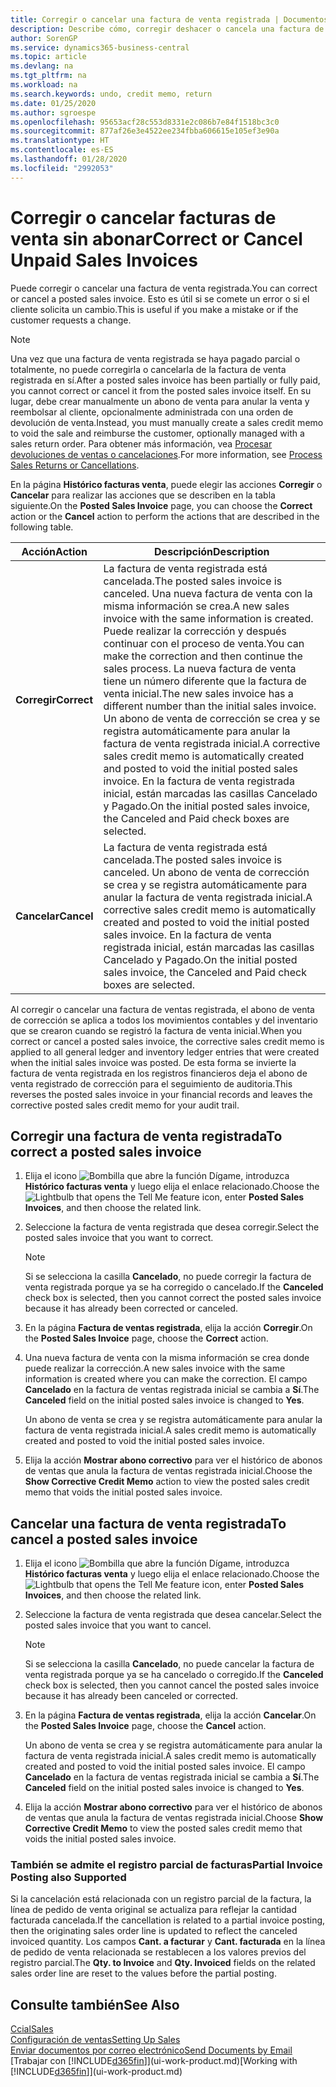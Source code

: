 ```yaml
---
title: Corregir o cancelar una factura de venta registrada | Documentos de Microsoft
description: Describe cómo, corregir deshacer o cancela una factura de venta registrada y aplicar un abono de venta.
author: SorenGP
ms.service: dynamics365-business-central
ms.topic: article
ms.devlang: na
ms.tgt_pltfrm: na
ms.workload: na
ms.search.keywords: undo, credit memo, return
ms.date: 01/25/2020
ms.author: sgroespe
ms.openlocfilehash: 95653acf28c553d8331e2c086b7e84f1518bc3c0
ms.sourcegitcommit: 877af26e3e4522ee234fbba606615e105ef3e90a
ms.translationtype: HT
ms.contentlocale: es-ES
ms.lasthandoff: 01/28/2020
ms.locfileid: "2992053"
---
```

# <a name="correct-or-cancel-unpaid-sales-invoices"></a><span data-ttu-id="00964-103">Corregir o cancelar facturas de venta sin abonar</span><span class="sxs-lookup"><span data-stu-id="00964-103">Correct or Cancel Unpaid Sales Invoices</span></span>
<span data-ttu-id="00964-104">Puede corregir o cancelar una factura de venta registrada.</span><span class="sxs-lookup"><span data-stu-id="00964-104">You can correct or cancel a posted sales invoice.</span></span> <span data-ttu-id="00964-105">Esto es útil si se comete un error o si el cliente solicita un cambio.</span><span class="sxs-lookup"><span data-stu-id="00964-105">This is useful if you make a mistake or if the customer requests a change.</span></span>

> [!NOTE]  
>   <span data-ttu-id="00964-106">Una vez que una factura de venta registrada se haya pagado parcial o totalmente, no puede corregirla o cancelarla de la factura de venta registrada en sí.</span><span class="sxs-lookup"><span data-stu-id="00964-106">After a posted sales invoice has been partially or fully paid, you cannot correct or cancel it from the posted sales invoice itself.</span></span> <span data-ttu-id="00964-107">En su lugar, debe crear manualmente un abono de venta para anular la venta y reembolsar al cliente, opcionalmente administrada con una orden de devolución de venta.</span><span class="sxs-lookup"><span data-stu-id="00964-107">Instead, you must manually create a sales credit memo to void the sale and reimburse the customer, optionally managed with a sales return order.</span></span> <span data-ttu-id="00964-108">Para obtener más información, vea [Procesar devoluciones de ventas o cancelaciones](sales-how-process-sales-returns-cancellations.md).</span><span class="sxs-lookup"><span data-stu-id="00964-108">For more information, see [Process Sales Returns or Cancellations](sales-how-process-sales-returns-cancellations.md).</span></span>

<span data-ttu-id="00964-109">En la página **Histórico facturas venta**, puede elegir las acciones **Corregir** o **Cancelar** para realizar las acciones que se describen en la tabla siguiente.</span><span class="sxs-lookup"><span data-stu-id="00964-109">On the **Posted Sales Invoice** page, you can choose the **Correct** action or the **Cancel** action to perform the actions that are described in the following table.</span></span>

| <span data-ttu-id="00964-110">Acción</span><span class="sxs-lookup"><span data-stu-id="00964-110">Action</span></span> | <span data-ttu-id="00964-111">Descripción</span><span class="sxs-lookup"><span data-stu-id="00964-111">Description</span></span> |
| --- | --- |
| <span data-ttu-id="00964-112">**Corregir**</span><span class="sxs-lookup"><span data-stu-id="00964-112">**Correct**</span></span> |<span data-ttu-id="00964-113">La factura de venta registrada está cancelada.</span><span class="sxs-lookup"><span data-stu-id="00964-113">The posted sales invoice is canceled.</span></span> <span data-ttu-id="00964-114">Una nueva factura de venta con la misma información se crea.</span><span class="sxs-lookup"><span data-stu-id="00964-114">A new sales invoice with the same information is created.</span></span> <span data-ttu-id="00964-115">Puede realizar la corrección y después continuar con el proceso de venta.</span><span class="sxs-lookup"><span data-stu-id="00964-115">You can make the correction and then continue the sales process.</span></span> <span data-ttu-id="00964-116">La nueva factura de venta tiene un número diferente que la factura de venta inicial.</span><span class="sxs-lookup"><span data-stu-id="00964-116">The new sales invoice has a different number than the initial sales invoice.</span></span> <span data-ttu-id="00964-117">Un abono de venta de corrección se crea y se registra automáticamente para anular la factura de venta registrada inicial.</span><span class="sxs-lookup"><span data-stu-id="00964-117">A corrective sales credit memo is automatically created and posted to void the initial posted sales invoice.</span></span> <span data-ttu-id="00964-118">En la factura de venta registrada inicial, están marcadas las casillas Cancelado y Pagado.</span><span class="sxs-lookup"><span data-stu-id="00964-118">On the initial posted sales invoice, the Canceled and Paid check boxes are selected.</span></span> |
| <span data-ttu-id="00964-119">**Cancelar**</span><span class="sxs-lookup"><span data-stu-id="00964-119">**Cancel**</span></span> |<span data-ttu-id="00964-120">La factura de venta registrada está cancelada.</span><span class="sxs-lookup"><span data-stu-id="00964-120">The posted sales invoice is canceled.</span></span> <span data-ttu-id="00964-121">Un abono de venta de corrección se crea y se registra automáticamente para anular la factura de venta registrada inicial.</span><span class="sxs-lookup"><span data-stu-id="00964-121">A corrective sales credit memo is automatically created and posted to void the initial posted sales invoice.</span></span> <span data-ttu-id="00964-122">En la factura de venta registrada inicial, están marcadas las casillas Cancelado y Pagado.</span><span class="sxs-lookup"><span data-stu-id="00964-122">On the initial posted sales invoice, the Canceled and Paid check boxes are selected.</span></span> |

<span data-ttu-id="00964-123">Al corregir o cancelar una factura de ventas registrada, el abono de venta de corrección se aplica a todos los movimientos contables y del inventario que se crearon cuando se registró la factura de venta inicial.</span><span class="sxs-lookup"><span data-stu-id="00964-123">When you correct or cancel a posted sales invoice, the corrective sales credit memo is applied to all general ledger and inventory ledger entries that were created when the initial sales invoice was posted.</span></span> <span data-ttu-id="00964-124">De esta forma se invierte la factura de venta registrada en los registros financieros deja el abono de venta registrado de corrección para el seguimiento de auditoria.</span><span class="sxs-lookup"><span data-stu-id="00964-124">This reverses the posted sales invoice in your financial records and leaves the corrective posted sales credit memo for your audit trail.</span></span>

## <a name="to-correct-a-posted-sales-invoice"></a><span data-ttu-id="00964-125">Corregir una factura de venta registrada</span><span class="sxs-lookup"><span data-stu-id="00964-125">To correct a posted sales invoice</span></span>
1. <span data-ttu-id="00964-126">Elija el icono ![Bombilla que abre la función Dígame](media/ui-search/search_small.png "Dígame qué desea hacer"), introduzca **Histórico facturas venta** y luego elija el enlace relacionado.</span><span class="sxs-lookup"><span data-stu-id="00964-126">Choose the ![Lightbulb that opens the Tell Me feature](media/ui-search/search_small.png "Tell me what you want to do") icon, enter **Posted Sales Invoices**, and then choose the related link.</span></span>  
2. <span data-ttu-id="00964-127">Seleccione la factura de venta registrada que desea corregir.</span><span class="sxs-lookup"><span data-stu-id="00964-127">Select the posted sales invoice that you want to correct.</span></span>

    > [!NOTE]  
    >   <span data-ttu-id="00964-128">Si se selecciona la casilla **Cancelado**, no puede corregir la factura de venta registrada porque ya se ha corregido o cancelado.</span><span class="sxs-lookup"><span data-stu-id="00964-128">If the **Canceled** check box is selected, then you cannot correct the posted sales invoice because it has already been corrected or canceled.</span></span>
3. <span data-ttu-id="00964-129">En la página **Factura de ventas registrada**, elija la acción **Corregir**.</span><span class="sxs-lookup"><span data-stu-id="00964-129">On the **Posted Sales Invoice** page, choose the **Correct** action.</span></span>  
4. <span data-ttu-id="00964-130">Una nueva factura de venta con la misma información se crea donde puede realizar la corrección.</span><span class="sxs-lookup"><span data-stu-id="00964-130">A new sales invoice with the same information is created where you can make the correction.</span></span> <span data-ttu-id="00964-131">El campo **Cancelado** en la factura de ventas registrada inicial se cambia a **Sí**.</span><span class="sxs-lookup"><span data-stu-id="00964-131">The **Canceled** field on the initial posted sales invoice is changed to **Yes**.</span></span>

    <span data-ttu-id="00964-132">Un abono de venta se crea y se registra automáticamente para anular la factura de venta registrada inicial.</span><span class="sxs-lookup"><span data-stu-id="00964-132">A sales credit memo is automatically created and posted to void the initial posted sales invoice.</span></span>
5. <span data-ttu-id="00964-133">Elija la acción **Mostrar abono correctivo** para ver el histórico de abonos de ventas que anula la factura de ventas registrada inicial.</span><span class="sxs-lookup"><span data-stu-id="00964-133">Choose the **Show Corrective Credit Memo** action to view the posted sales credit memo that voids the initial posted sales invoice.</span></span>

## <a name="to-cancel-a-posted-sales-invoice"></a><span data-ttu-id="00964-134">Cancelar una factura de venta registrada</span><span class="sxs-lookup"><span data-stu-id="00964-134">To cancel a posted sales invoice</span></span>
1. <span data-ttu-id="00964-135">Elija el icono ![Bombilla que abre la función Dígame](media/ui-search/search_small.png "Dígame qué desea hacer"), introduzca **Histórico facturas venta** y luego elija el enlace relacionado.</span><span class="sxs-lookup"><span data-stu-id="00964-135">Choose the ![Lightbulb that opens the Tell Me feature](media/ui-search/search_small.png "Tell me what you want to do") icon, enter **Posted Sales Invoices**, and then choose the related link.</span></span>  
2. <span data-ttu-id="00964-136">Seleccione la factura de venta registrada que desea cancelar.</span><span class="sxs-lookup"><span data-stu-id="00964-136">Select the posted sales invoice that you want to cancel.</span></span>

    > [!NOTE]  
    >   <span data-ttu-id="00964-137">Si se selecciona la casilla **Cancelado**, no puede cancelar la factura de venta registrada porque ya se ha cancelado o corregido.</span><span class="sxs-lookup"><span data-stu-id="00964-137">If the **Canceled** check box is selected, then you cannot cancel the posted sales invoice because it has already been canceled or corrected.</span></span>
3. <span data-ttu-id="00964-138">En la página **Factura de ventas registrada**, elija la acción **Cancelar**.</span><span class="sxs-lookup"><span data-stu-id="00964-138">On the **Posted Sales Invoice** page, choose the **Cancel** action.</span></span>

    <span data-ttu-id="00964-139">Un abono de venta se crea y se registra automáticamente para anular la factura de venta registrada inicial.</span><span class="sxs-lookup"><span data-stu-id="00964-139">A sales credit memo is automatically created and posted to void the initial posted sales invoice.</span></span> <span data-ttu-id="00964-140">El campo **Cancelado** en la factura de ventas registrada inicial se cambia a **Sí**.</span><span class="sxs-lookup"><span data-stu-id="00964-140">The **Canceled** field on the initial posted sales invoice is changed to **Yes**.</span></span>
4. <span data-ttu-id="00964-141">Elija la acción **Mostrar abono correctivo** para ver el histórico de abonos de ventas que anula la factura de ventas registrada inicial.</span><span class="sxs-lookup"><span data-stu-id="00964-141">Choose **Show Corrective Credit Memo** to view the posted sales credit memo that voids the initial posted sales invoice.</span></span>

### <a name="partial-invoice-posting-also-supported"></a><span data-ttu-id="00964-142">También se admite el registro parcial de facturas</span><span class="sxs-lookup"><span data-stu-id="00964-142">Partial Invoice Posting also Supported</span></span>
<span data-ttu-id="00964-143">Si la cancelación está relacionada con un registro parcial de la factura, la línea de pedido de venta original se actualiza para reflejar la cantidad facturada cancelada.</span><span class="sxs-lookup"><span data-stu-id="00964-143">If the cancellation is related to a partial invoice posting, then the originating sales order line is updated to reflect the canceled invoiced quantity.</span></span> <span data-ttu-id="00964-144">Los campos **Cant. a facturar** y **Cant. facturada** en la línea de pedido de venta relacionada se restablecen a los valores previos del registro parcial.</span><span class="sxs-lookup"><span data-stu-id="00964-144">The **Qty. to Invoice** and **Qty. Invoiced** fields on the related sales order line are reset to the values before the partial posting.</span></span>

## <a name="see-also"></a><span data-ttu-id="00964-145">Consulte también</span><span class="sxs-lookup"><span data-stu-id="00964-145">See Also</span></span>
[<span data-ttu-id="00964-146">Ccial</span><span class="sxs-lookup"><span data-stu-id="00964-146">Sales</span></span>](sales-manage-sales.md)  
[<span data-ttu-id="00964-147">Configuración de ventas</span><span class="sxs-lookup"><span data-stu-id="00964-147">Setting Up Sales</span></span>](sales-setup-sales.md)  
[<span data-ttu-id="00964-148">Enviar documentos por correo electrónico</span><span class="sxs-lookup"><span data-stu-id="00964-148">Send Documents by Email</span></span>](ui-how-send-documents-email.md)  
<span data-ttu-id="00964-149">[Trabajar con [!INCLUDE[d365fin](includes/d365fin_md.md)]](ui-work-product.md)</span><span class="sxs-lookup"><span data-stu-id="00964-149">[Working with [!INCLUDE[d365fin](includes/d365fin_md.md)]](ui-work-product.md)</span></span>
